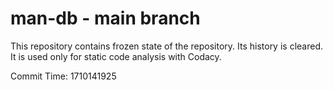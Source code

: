 # man-db - main branch

This repository contains frozen state of the repository.
Its history is cleared. It is used only for static code
analysis with Codacy.

Commit Time: 1710141925